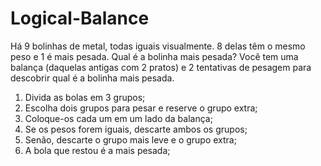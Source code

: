 # Logical-Balance

Há 9 bolinhas de metal, todas iguais visualmente. 8 delas têm o mesmo peso e 1 é mais pesada. 
Qual é a bolinha mais pesada? Você tem uma balança (daquelas antigas com 2 pratos) e 
2 tentativas de pesagem para descobrir qual é a bolinha mais pesada.

1) Divida as bolas em 3 grupos;
2) Escolha dois grupos para pesar e reserve o grupo extra;
3) Coloque-os cada um em um lado da balança;
4) Se os pesos forem iguais, descarte ambos os grupos;
5) Senão, descarte o grupo mais leve e o grupo extra;
6) A bola que restou é a mais pesada;
